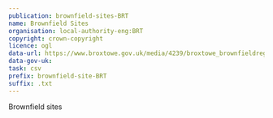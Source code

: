 ```yaml
---
publication: brownfield-sites-BRT
name: Brownfield Sites
organisation: local-authority-eng:BRT
copyright: crown-copyright
licence: ogl
data-url: https://www.broxtowe.gov.uk/media/4239/broxtowe_brownfieldregister_2017-12-13_rev1.csv
data-gov-uk: 
task: csv
prefix: brownfield-site-BRT
suffix: .txt
---
```


Brownfield sites


